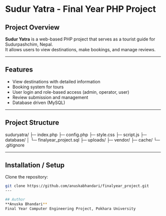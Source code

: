 # Sudur Yatra - Final Year PHP Project

## Project Overview
**Sudur Yatra** is a web-based PHP project that serves as a tourist guide for Sudurpashchim, Nepal.  
It allows users to view destinations, make bookings, and manage reviews.  

---

## Features
- View destinations with detailed information
- Booking system for tours
- User login and role-based access (admin, operator, user)
- Review submission and management
- Database driven (MySQL)

---

## Project Structure
suduryatra/
├─ index.php
├─ config.php
├─ style.css
├─ script.js
├─ database/
│ └─ finalyear_project.sql
├─ uploads/
├─ vendor/
├─ cache/
└─ .gitignore

---

## Installation / Setup
 Clone the repository:
   ```bash
   git clone https://github.com/anuskabhandari/finalyear_project.git
   ---

## Author
**Anuska Bhandari**  
Final Year Computer Engineering Project, Pokhara University


